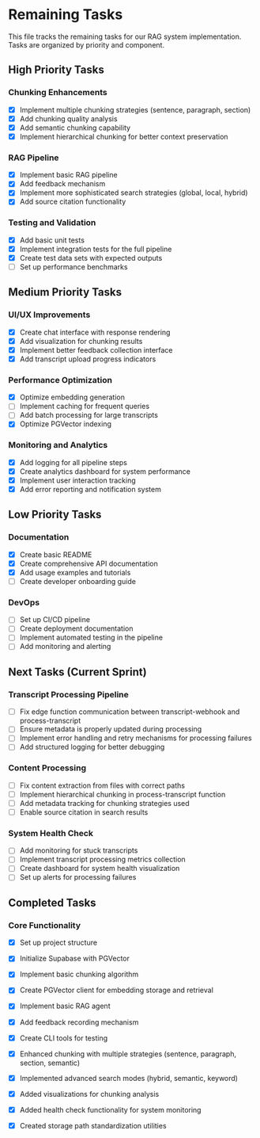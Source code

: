 
# Remaining Tasks

This file tracks the remaining tasks for our RAG system implementation. Tasks are organized by priority and component.

## High Priority Tasks

### Chunking Enhancements
- [x] Implement multiple chunking strategies (sentence, paragraph, section)
- [x] Add chunking quality analysis
- [x] Add semantic chunking capability
- [x] Implement hierarchical chunking for better context preservation

### RAG Pipeline
- [x] Implement basic RAG pipeline
- [x] Add feedback mechanism
- [x] Implement more sophisticated search strategies (global, local, hybrid)
- [x] Add source citation functionality

### Testing and Validation
- [x] Add basic unit tests
- [x] Implement integration tests for the full pipeline
- [x] Create test data sets with expected outputs
- [ ] Set up performance benchmarks

## Medium Priority Tasks

### UI/UX Improvements
- [x] Create chat interface with response rendering
- [x] Add visualization for chunking results
- [x] Implement better feedback collection interface
- [x] Add transcript upload progress indicators

### Performance Optimization
- [x] Optimize embedding generation
- [ ] Implement caching for frequent queries
- [ ] Add batch processing for large transcripts
- [x] Optimize PGVector indexing

### Monitoring and Analytics
- [x] Add logging for all pipeline steps
- [x] Create analytics dashboard for system performance
- [x] Implement user interaction tracking
- [x] Add error reporting and notification system

## Low Priority Tasks

### Documentation
- [x] Create basic README
- [x] Create comprehensive API documentation
- [x] Add usage examples and tutorials
- [ ] Create developer onboarding guide

### DevOps
- [ ] Set up CI/CD pipeline
- [ ] Create deployment documentation
- [ ] Implement automated testing in the pipeline
- [ ] Add monitoring and alerting

## Next Tasks (Current Sprint)

### Transcript Processing Pipeline
- [ ] Fix edge function communication between transcript-webhook and process-transcript 
- [ ] Ensure metadata is properly updated during processing
- [ ] Implement error handling and retry mechanisms for processing failures
- [ ] Add structured logging for better debugging

### Content Processing
- [ ] Fix content extraction from files with correct paths
- [ ] Implement hierarchical chunking in process-transcript function
- [ ] Add metadata tracking for chunking strategies used
- [ ] Enable source citation in search results

### System Health Check
- [ ] Add monitoring for stuck transcripts
- [ ] Implement transcript processing metrics collection
- [ ] Create dashboard for system health visualization
- [ ] Set up alerts for processing failures

## Completed Tasks

### Core Functionality
- [x] Set up project structure
- [x] Initialize Supabase with PGVector
- [x] Implement basic chunking algorithm
- [x] Create PGVector client for embedding storage and retrieval
- [x] Implement basic RAG agent
- [x] Add feedback recording mechanism
- [x] Create CLI tools for testing
- [x] Enhanced chunking with multiple strategies (sentence, paragraph, section, semantic)
- [x] Implemented advanced search modes (hybrid, semantic, keyword)
- [x] Added visualizations for chunking analysis
- [x] Added health check functionality for system monitoring
- [x] Created storage path standardization utilities

